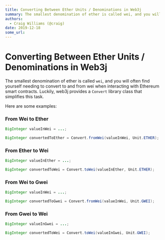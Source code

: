 ```yaml
---
title: Converting Between Ether Units / Denominations in Web3j
summary: The smallest denomination of ether is called wei, and you will often find yourself needing to convert to and from wei when interacting with Ethereum smart contr
authors:
  - Craig Williams (@craig)
date: 2019-12-18
some_url: 
---
```


# Converting Between Ether Units / Denominations in Web3j


The smallest denomination of ether is called `wei`, and you will often find yourself needing to convert to and from wei when interacting with Ethereum smart contracts.  Luckily, web3j provides a `Convert` library class that simplifies this task.

Here are some examples:

### From Wei to Ether

``` java
BigInteger valueInWei = ...;

BigInteger convertedToEther = Convert.fromWei(valueInWei, Unit.ETHER);
```

### From Ether to Wei

``` java
BigInteger valueInEther = ...;

BigInteger convertedToWei = Convert.toWei(valueInEther, Unit.ETHER);
```

### From Wei to Gwei

``` java
BigInteger valueInWei = ...;

BigInteger convertedToGwei = Convert.fromWei(valueInWei, Unit.GWEI);
```

### From Gwei to Wei

``` java
BigInteger valueInGwei = ...;

BigInteger convertedToWei = Convert.toWei(valueInGwei, Unit.GWEI);
```


